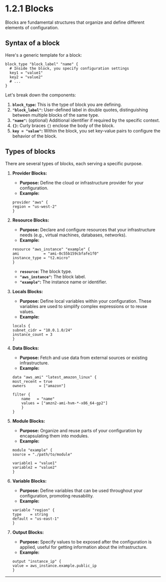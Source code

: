 # 1.2.1 Blocks

Blocks are fundamental structures that organize and define different elements of configuration.

## Syntax of a block

Here's a generic template for a block:

```hcl
block_type "block_label" "name" {
  # Inside the block, you specify configuration settings
  key1 = "value1"
  key2 = "value2"
  # ...
}
```

Let's break down the components:

1.  **`block_type`:** This is the type of block you are defining.
2.  **`"block_label"`:** User-defined label in double quotes, distinguishing between multiple blocks of the same type.
3.  **`"name"`:** (optional) Additional identifier if required by the specific context.
4.  **`{}`:** Curly braces `{}` enclose the body of the block.
5.  **`key = "value"`:** Within the block, you set key-value pairs to configure the behavior of the block.

## Types of blocks

There are several types of blocks, each serving a specific purpose.

1.  **Provider Blocks:**

    - **Purpose:** Define the cloud or infrastructure provider for your configuration.
    - **Example:**

    ```hcl
    provider "aws" {
    region = "us-west-2"
    }
    ```

2.  **Resource Blocks:**

    - **Purpose:** Declare and configure resources that your infrastructure needs (e.g., virtual machines, databases, networks).
    - **Example:**

    ```hcl
    resource "aws_instance" "example" {
    ami           = "ami-0c55b159cbfafe1f0"
    instance_type = "t2.micro"
    }
    ```

    - **`resource`:** The block type.
    - **`"aws_instance"`:** The block label.
    - **`"example"`:** The instance name or identifier.

3.  **Locals Blocks:**

    - **Purpose:** Define local variables within your configuration. These variables are used to simplify complex expressions or to reuse values.
    - **Example:**

    ```hcl
    locals {
    subnet_cidr = "10.0.1.0/24"
    instance_count = 3
    }
    ```

4.  **Data Blocks:**

    - **Purpose:** Fetch and use data from external sources or existing infrastructure.
    - **Example:**

    ```hcl
    data "aws_ami" "latest_amazon_linux" {
    most_recent = true
    owners      = ["amazon"]

    filter {
        name   = "name"
        values = ["amzn2-ami-hvm-*-x86_64-gp2"]
        }
    }
    ```

5.  **Module Blocks:**

    - **Purpose:** Organize and reuse parts of your configuration by encapsulating them into modules.
    - **Example:**

    ```hcl
    module "example" {
    source = "./path/to/module"

    variable1 = "value1"
    variable2 = "value2"
    }
    ```

6.  **Variable Blocks:**

    - **Purpose:** Define variables that can be used throughout your configuration, promoting reusability.
    - **Example:**

    ```hcl
    variable "region" {
    type    = string
    default = "us-east-1"
    }
    ```

7.  **Output Blocks:**

    - **Purpose:** Specify values to be exposed after the configuration is applied, useful for getting information about the infrastructure.
    - **Example:**

    ```hcl
    output "instance_ip" {
    value = aws_instance.example.public_ip
    }
    ```

---
